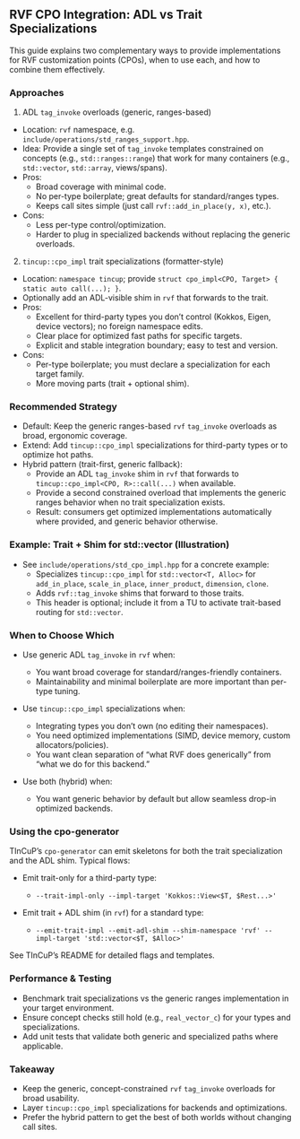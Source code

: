 ## RVF CPO Integration: ADL vs Trait Specializations

This guide explains two complementary ways to provide implementations for RVF customization points (CPOs), when to use each, and how to combine them effectively.

### Approaches

1) ADL `tag_invoke` overloads (generic, ranges-based)
- Location: `rvf` namespace, e.g. `include/operations/std_ranges_support.hpp`.
- Idea: Provide a single set of `tag_invoke` templates constrained on concepts (e.g., `std::ranges::range`) that work for many containers (e.g., `std::vector`, `std::array`, views/spans).
- Pros:
  - Broad coverage with minimal code.
  - No per-type boilerplate; great defaults for standard/ranges types.
  - Keeps call sites simple (just call `rvf::add_in_place(y, x)`, etc.).
- Cons:
  - Less per-type control/optimization.
  - Harder to plug in specialized backends without replacing the generic overloads.

2) `tincup::cpo_impl` trait specializations (formatter-style)
- Location: `namespace tincup`; provide `struct cpo_impl<CPO, Target> { static auto call(...); }`.
- Optionally add an ADL-visible shim in `rvf` that forwards to the trait.
- Pros:
  - Excellent for third-party types you don’t control (Kokkos, Eigen, device vectors); no foreign namespace edits.
  - Clear place for optimized fast paths for specific targets.
  - Explicit and stable integration boundary; easy to test and version.
- Cons:
  - Per-type boilerplate; you must declare a specialization for each target family.
  - More moving parts (trait + optional shim).

### Recommended Strategy

- Default: Keep the generic ranges-based `rvf` `tag_invoke` overloads as broad, ergonomic coverage.
- Extend: Add `tincup::cpo_impl` specializations for third-party types or to optimize hot paths.
- Hybrid pattern (trait-first, generic fallback):
  - Provide an ADL `tag_invoke` shim in `rvf` that forwards to `tincup::cpo_impl<CPO, R>::call(...)` when available.
  - Provide a second constrained overload that implements the generic ranges behavior when no trait specialization exists.
  - Result: consumers get optimized implementations automatically where provided, and generic behavior otherwise.

### Example: Trait + Shim for std::vector (Illustration)

- See `include/operations/std_cpo_impl.hpp` for a concrete example:
  - Specializes `tincup::cpo_impl` for `std::vector<T, Alloc>` for `add_in_place`, `scale_in_place`, `inner_product`, `dimension`, `clone`.
  - Adds `rvf::tag_invoke` shims that forward to those traits.
  - This header is optional; include it from a TU to activate trait-based routing for `std::vector`.

### When to Choose Which

- Use generic ADL `tag_invoke` in `rvf` when:
  - You want broad coverage for standard/ranges-friendly containers.
  - Maintainability and minimal boilerplate are more important than per-type tuning.

- Use `tincup::cpo_impl` specializations when:
  - Integrating types you don’t own (no editing their namespaces).
  - You need optimized implementations (SIMD, device memory, custom allocators/policies).
  - You want clean separation of “what RVF does generically” from “what we do for this backend.”

- Use both (hybrid) when:
  - You want generic behavior by default but allow seamless drop-in optimized backends.

### Using the cpo-generator

TInCuP’s `cpo-generator` can emit skeletons for both the trait specialization and the ADL shim. Typical flows:

- Emit trait-only for a third-party type:
  - `--trait-impl-only --impl-target 'Kokkos::View<$T, $Rest...>'`

- Emit trait + ADL shim (in `rvf`) for a standard type:
  - `--emit-trait-impl --emit-adl-shim --shim-namespace 'rvf' --impl-target 'std::vector<$T, $Alloc>'`

See TInCuP’s README for detailed flags and templates.

### Performance & Testing

- Benchmark trait specializations vs the generic ranges implementation in your target environment.
- Ensure concept checks still hold (e.g., `real_vector_c`) for your types and specializations.
- Add unit tests that validate both generic and specialized paths where applicable.

### Takeaway

- Keep the generic, concept-constrained `rvf` `tag_invoke` overloads for broad usability.
- Layer `tincup::cpo_impl` specializations for backends and optimizations.
- Prefer the hybrid pattern to get the best of both worlds without changing call sites.

